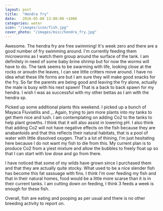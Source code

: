 ```yaml
---
layout: post
title:  "Hendra fry"
date:   2016-05-08 13:00:00 +1000
categories: water
icon: "/images/icon/fish.jpg"
cover_photo: "/images/misc/hendra_fry.jpg"
---
```



Awesome. The hendra fry are free swimming! It's week zero and there are a good number of fry swimming around. I'm currently feeding them microworms as I watch them group around the surface of the tank. I am definitely in need of some baby brine shrimp but for now the worms will have to do. The tank seems to be swarming with life, looking close at the rocks or aroudn the leaves, I can see little critters move around. I have no idea what these life forms are but I am sure they will make good snacks for the fry. So far the parents are being good and leaving the fry alone, actually the male is busy with his next spawn! That is a back to back spawn for my hendra. I wish I was as successful with my other bettas as I am with the hendra sp.

Picked up some additional plants this weekend. I picked up a bunch of Mayaca Fluviatilis and _. Again, trying to jam more plants into my tanks to get them nice and lush. I am contemplating on adding Co2 to the tanks to help plant growths. I think that it will also assist in lowering pH. I also think that adding Co2 will not have negative effects on the fish because they are anabantoids and that this reflects their natural habitats, that is a pool of water with little dissolved oxygen. That's a lot of thining, I'm just hesitating here because I do not want my fish to die from this. My current plan is to produce Co2 from a yiest mixture and allow the bubbles to freely float up so that I can start with low dose and go from there.

I have noticed that some of my wilds have grown since I purchased them and that they are actually quite stocky. What used to be a nice slender fish has become this fat sassuage with fins. I think I'm over feeding my fish and that in their natural homes, food would be a little more scarse than it is in their current tanks. I am cutting down on feeding, I think 3 feeds a week is enough for these fish. 

Overall, fish are eating and pooping as per usual and there is no other breeding activity to report on.

